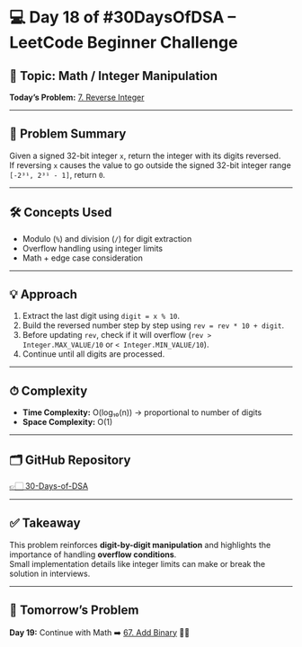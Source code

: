 # 💻 Day 18 of #30DaysOfDSA – LeetCode Beginner Challenge

## 🔹 Topic: Math / Integer Manipulation  
**Today’s Problem:** [7. Reverse Integer](https://leetcode.com/problems/reverse-integer/)  

---

## 📌 Problem Summary
Given a signed 32-bit integer `x`, return the integer with its digits reversed.  
If reversing `x` causes the value to go outside the signed 32-bit integer range  
`[-2³¹, 2³¹ - 1]`, return `0`.  

---

## 🛠 Concepts Used
- Modulo (`%`) and division (`/`) for digit extraction  
- Overflow handling using integer limits  
- Math + edge case consideration  

---

## 💡 Approach
1. Extract the last digit using `digit = x % 10`.  
2. Build the reversed number step by step using `rev = rev * 10 + digit`.  
3. Before updating `rev`, check if it will overflow (`rev > Integer.MAX_VALUE/10` or `< Integer.MIN_VALUE/10`).  
4. Continue until all digits are processed.  

---

## ⏱ Complexity
- **Time Complexity:** O(log₁₀(n)) → proportional to number of digits  
- **Space Complexity:** O(1)  

---

## 🗂️ GitHub Repository
[👉🏻 30-Days-of-DSA](https://github.com/Sonam-pixel/30-Days-of-DSA-)  

---

## ✅ Takeaway
This problem reinforces **digit-by-digit manipulation** and highlights the importance of handling **overflow conditions**.  
Small implementation details like integer limits can make or break the solution in interviews.  

---

## 📍 Tomorrow’s Problem
**Day 19:** Continue with Math ➡️ [67. Add Binary](https://leetcode.com/problems/add-binary/) 🔢🚀  
